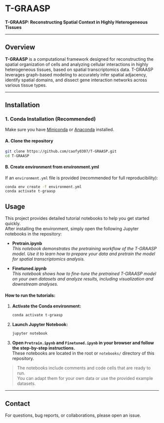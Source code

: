 
# T-GRAASP

**T-GRAASP: Reconstructing Spatial Context in Highly Heterogeneous Tissues**

---

## Overview

**T-GRAASP** is a computational framework designed for reconstructing the spatial organization of cells and analyzing cellular interactions in highly heterogeneous tissues, based on spatial transcriptomics data. T-GRAASP leverages graph-based modeling to accurately infer spatial adjacency, identify spatial domains, and dissect gene interaction networks across various tissue types.

---


## Installation

### 1. Conda Installation (Recommended)

Make sure you have [Miniconda](https://docs.conda.io/en/latest/miniconda.html) or [Anaconda](https://www.anaconda.com/) installed.

#### **A. Clone the repository**
```bash
git clone https://github.com/caofy0307/T-GRAASP.git
cd T-GRAASP
```

#### **B. Create environment from environment.yml**
If an `environment.yml` file is provided (recommended for full reproducibility):

```bash
conda env create -f environment.yml
conda activate t-graasp
```


## Usage

This project provides detailed tutorial notebooks to help you get started quickly.  
After installing the environment, simply open the following Jupyter notebooks in the repository:
- **Pretrain.ipynb**  
  *This notebook demonstrates the pretraining workflow of the T-GRAASP model. Use it to learn how to prepare your data and pretrain the model for spatial transcriptomics analysis.*

- **Finetuned.ipynb**  
  *This notebook shows how to fine-tune the pretrained T-GRAASP model on your own datasets and analyze results, including visualization and downstream analyses.*
#### How to run the tutorials:
1. **Activate the Conda environment:**
   ```bash
   conda activate t-graasp
   ```
2. **Launch Jupyter Notebook:**
   ```bash
   jupyter notebook
   ```
3. **Open `Pretrain.ipynb` and `Finetuned.ipynb` in your browser and follow the step-by-step instructions.**  
   These notebooks are located in the root or `notebooks/` directory of this repository.

> The notebooks include comments and code cells that are ready to run.  
> You can adapt them for your own data or use the provided example datasets.

---


## Contact

For questions, bug reports, or collaborations, please open an issue.
